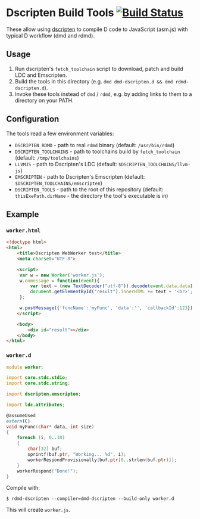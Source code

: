 Dscripten Build Tools [![Build Status](https://travis-ci.org/CyberShadow/dscripten-tools.svg?branch=master)](https://travis-ci.org/CyberShadow/dscripten-tools)
=====================

These allow using [dscripten](https://github.com/Ace17/dscripten) to
compile D code to JavaScript (asm.js) with typical D workflow (dmd and
rdmd).

Usage
-----

1. Run dscripten's `fetch_toolchain` script to download, patch and build LDC and Emscripten.
2. Build the tools in this directory (e.g. `dmd dmd-dscripten.d && dmd rdmd-dscripten.d`).
3. Invoke these tools instead of `dmd` / `rdmd`, e.g. by adding links to them to a directory on your PATH.

Configuration
-------------

The tools read a few environment variables:

- `DSCRIPTEN_RDMD` - path to real `rdmd` binary (default: `/usr/bin/rdmd`)
- `DSCRIPTEN_TOOLCHAINS` - path to toolchains build by `fetch_toolchain` (default: `/tmp/toolchains`)
- `LLVMJS` - path to Dscripten's LDC (default: `$DSCRIPTEN_TOOLCHAINS/llvm-js`)
- `EMSCRIPTEN` - path to Dscripten's Emscripten (default: `$DSCRIPTEN_TOOLCHAINS/emscripten`)
- `DSCRIPTEN_TOOLS` - path to the root of this repository (default: `thisExePath.dirName` - the directory the tool's executable is in)

Example
-------

### `worker.html`

```html
<!doctype html>
<html>
	<title>Dscripten WebWorker test</title>
	<meta charset="UTF-8">

	<script>
	 var w = new Worker('worker.js');
	 w.onmessage = function(event){
		 var text = (new TextDecoder("utf-8")).decode(event.data.data);
		 document.getElementById("result").innerHTML += text + '<br>';
	 };

	 w.postMessage({'funcName':'myFunc', 'data':'', 'callbackId':123});
	</script>

	<body>
		<div id="result"></div>
	</body>
</html>
```

### `worker.d`

```d
module worker;

import core.stdc.stdio;
import core.stdc.string;

import dscripten.emscripten;

import ldc.attributes;

@assumeUsed
extern(C)
void myFunc(char* data, int size)
{
    foreach (i; 0..10)
	{
		char[32] buf;
		sprintf(buf.ptr, "Working... %d", i);
        workerRespondProvisionally(buf.ptr[0..strlen(buf.ptr)]);
    }
    workerRespond("Done!");
}
```

Compile with:

```shell
$ rdmd-dscripten --compiler=dmd-dscripten --build-only worker.d
```

This will create `worker.js`.

